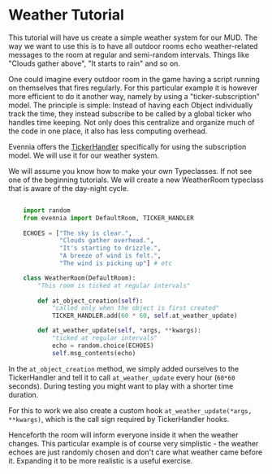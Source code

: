 # Weather Tutorial


This tutorial will have us create a simple weather system for our MUD.  The way we want to use this is to have all outdoor rooms echo weather-related messages to the room at regular and semi-random intervals. Things like "Clouds gather above", "It starts to rain" and so on. 

One could imagine every outdoor room in the game having a script running on themselves that fires regularly. For this particular example it is however more efficient to do it another way, namely by using a "ticker-subscription" model. The principle is simple: Instead of having each Object individually track the time, they instead subscribe to be called by a global ticker who handles time keeping.  Not only does this centralize and organize much of the code in one place, it also has less computing overhead. 

Evennia offers the [TickerHandler](../../evennia_core/system/scripts/TickerHandler) specifically for using the subscription model. We will use it for our weather system. 

We will assume you know how to make your own Typeclasses. If not see one of the beginning tutorials. We will create a new WeatherRoom typeclass that is aware of the day-night cycle.

```python

    import random
    from evennia import DefaultRoom, TICKER_HANDLER
    
    ECHOES = ["The sky is clear.", 
              "Clouds gather overhead.",
              "It's starting to drizzle.",
              "A breeze of wind is felt.",
              "The wind is picking up"] # etc  

    class WeatherRoom(DefaultRoom):
        "This room is ticked at regular intervals"        
       
        def at_object_creation(self):
            "called only when the object is first created"
            TICKER_HANDLER.add(60 * 60, self.at_weather_update)

        def at_weather_update(self, *args, **kwargs):
            "ticked at regular intervals"
            echo = random.choice(ECHOES)
            self.msg_contents(echo)
```

In the `at_object_creation` method, we simply added ourselves to the TickerHandler and tell it to call `at_weather_update` every hour (`60*60` seconds). During testing you might want to play with a shorter time duration.

For this to work we also create a custom hook `at_weather_update(*args, **kwargs)`, which is the call sign required by TickerHandler hooks.

Henceforth the room will inform everyone inside it when the weather changes. This particular example is of course very simplistic - the weather echoes are just randomly chosen and don't care what weather came before it. Expanding it to be more realistic is a useful exercise. 
